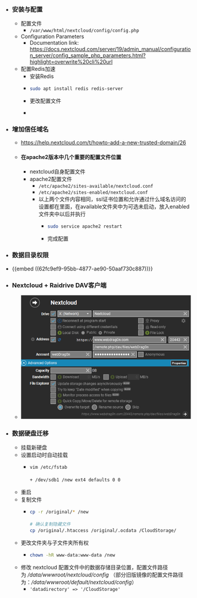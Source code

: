 - ### 安装与配置
	- 配置文件
		- `/var/www/html/nextcloud/config/config.php`
	- Configuration Parameters
		- Documentation link: https://docs.nextcloud.com/server/19/admin_manual/configuration_server/config_sample_php_parameters.html?highlight=overwrite%20cli%20url
	- 配置Redis加速
		- 安装Redis
		- ```bash
		  sudo apt install redis redis-server
		  ```
		- 更改配置文件
		- ```bash
		  ```
- ### 增加信任域名
	- https://help.nextcloud.com/t/howto-add-a-new-trusted-domain/26
	- #### 在apache2版本中几个重要的配置文件位置
		- nextcloud自身配置文件
		- apache2配置文件
			- `/etc/apache2/sites-available/nextcloud.conf`
			- `/etc/apache2/sites-enabled/nextcloud.conf`
			- 以上两个文件内容相同，ssl证书位置和允许通过什么域名访问的设置都在里面，在available文件夹中为可选未启动，放入enabled文件夹中以后并执行
				- ```bash
				  sudo service apache2 restart
				  ```
				- 完成配置
- ### 数据目录权限
- {{embed ((62fc9ef9-95bb-4877-ae90-50aaf730c887))}}
- ### Nextcloud + Raidrive DAV客户端
	- ![image.png](../assets/image_1653845444421_0.png)
- ### 数据硬盘迁移
	- 挂载新硬盘
	- 设置启动时自动挂载
		- ```bash
		  vim /etc/fstab
		  
		  + /dev/sdb1 /new ext4 defaults 0 0
		  ```
	- 重启
	- 复制文件
		- ```bash
		  cp -r /original/* /new
		  
		  # 确认复制隐藏文件
		  cp /original/.htaccess /original/.ocdata /CloudStorage/
		  ```
	- 更改文件夹与子文件夹所有权
		- ```bash
		  chown -hR www-data:www-data /new
		  ```
	- 修改 nextcloud 配置文件中的数据存储目录位置，配置文件路径为 */data/wwwroot/nextcloud/config* （部分旧版镜像的配置文件路径为：*/data/wwwroot/default/nextcloud/config*）
		- `'datadirectory' => '/CloudStorage'`